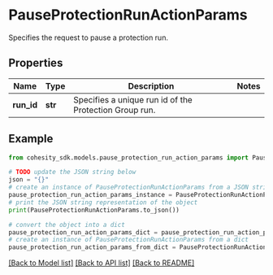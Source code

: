 # PauseProtectionRunActionParams

Specifies the request to pause a protection run.

## Properties

Name | Type | Description | Notes
------------ | ------------- | ------------- | -------------
**run_id** | **str** | Specifies a unique run id of the Protection Group run. | 

## Example

```python
from cohesity_sdk.models.pause_protection_run_action_params import PauseProtectionRunActionParams

# TODO update the JSON string below
json = "{}"
# create an instance of PauseProtectionRunActionParams from a JSON string
pause_protection_run_action_params_instance = PauseProtectionRunActionParams.from_json(json)
# print the JSON string representation of the object
print(PauseProtectionRunActionParams.to_json())

# convert the object into a dict
pause_protection_run_action_params_dict = pause_protection_run_action_params_instance.to_dict()
# create an instance of PauseProtectionRunActionParams from a dict
pause_protection_run_action_params_from_dict = PauseProtectionRunActionParams.from_dict(pause_protection_run_action_params_dict)
```
[[Back to Model list]](../README.md#documentation-for-models) [[Back to API list]](../README.md#documentation-for-api-endpoints) [[Back to README]](../README.md)


